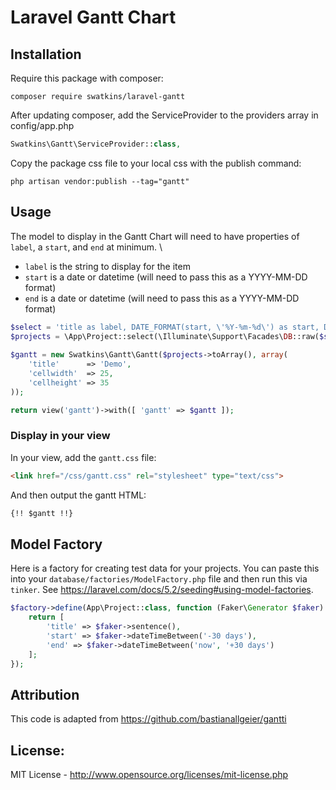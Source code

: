 # Laravel Gantt Chart

## Installation

Require this package with composer:

```shell
composer require swatkins/laravel-gantt
```

After updating composer, add the ServiceProvider to the providers array in config/app.php

```php
Swatkins\Gantt\ServiceProvider::class,
```

Copy the package css file to your local css with the publish command:

```shell
php artisan vendor:publish --tag="gantt"
```

## Usage

The model to display in the Gantt Chart will need to have properties of `label`, a `start`, and `end` at minimum. \

* `label` is the string to display for the item
* `start` is a date or datetime (will need to pass this as a YYYY-MM-DD format)
* `end` is a date or datetime (will need to pass this as a YYYY-MM-DD format)

```php
$select = 'title as label, DATE_FORMAT(start, \'%Y-%m-%d\') as start, DATE_FORMAT(end, \'%Y-%m-%d\') as end';
$projects = \App\Project::select(\Illuminate\Support\Facades\DB::raw($select))->orderBy('start', 'asc')->orderBy('end', 'asc')->get();
    
$gantt = new Swatkins\Gantt\Gantt($projects->toArray(), array(
    'title'      => 'Demo',
    'cellwidth'  => 25,
    'cellheight' => 35
));

return view('gantt')->with([ 'gantt' => $gantt ]);
```

### Display in your view

In your view, add the `gantt.css` file:

```html
<link href="/css/gantt.css" rel="stylesheet" type="text/css">
```

And then output the gantt HTML:

```html
{!! $gantt !!}
```

## Model Factory

Here is a factory for creating test data for your projects. You can paste this into your `database/factories/ModelFactory.php` file and then run this via `tinker`. See <https://laravel.com/docs/5.2/seeding#using-model-factories>.

```php
$factory->define(App\Project::class, function (Faker\Generator $faker) {
    return [
        'title' => $faker->sentence(),
        'start' => $faker->dateTimeBetween('-30 days'),
        'end' => $faker->dateTimeBetween('now', '+30 days')
    ];
});
```

## Attribution

This code is adapted from https://github.com/bastianallgeier/gantti

## License: 

MIT License - <http://www.opensource.org/licenses/mit-license.php>